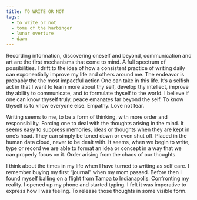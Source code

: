 ```yaml
---
title: TO WRITE OR NOT
tags:
  - to write or not
  - tome of the harbinger
  - lunar overture
  - dawn
---
```

Recording information, discovering oneself and beyond, communication and art are the first mechanisms that come to mind. A full spectrum of possibilities. I drift to the idea of how a consistent practice of writing daily can exponentially improve my life and others around me. The endeavor is probably the the most impactful action One can take in this life. It’s a selfish act in that I want to learn more about thy self, develop thy intellect, improve thy ability to communicate, and to formulate thyself to the world. I believe if one can know thyself truly, peace emanates far beyond the self. To know thyself is to know everyone else. Empathy. Love not fear.

Writing seems to me, to be a form of thinking, with more order and responsiblilty. Forcing one to deal with the thoughts arising in the mind. It seems easy to suppress memories, ideas or thoughts when they are kept in one’s head. They can simply be toned down or even shut off. Placed in the human data cloud, never to be dealt with. It seems, when we begin to write, type or record we are able to format an idea or concept in a way that we can properly focus on it. Order arising from the chaos of our thoughts.

I think about the times in my life when I have turned to writing as self care. I remember buying my first “journal” when my mom passed. Before then I found myself balling on a flight from Tampa to Indianapolis. Confronting my reality. I opened up my phone and started typing. I felt it was imperative to express how I was feeling. To release those thoughts in some visible form.
